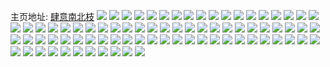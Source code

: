 主页地址: [肆意南北枝](https://weibo.com/u/5655836834) 
![](https://wx4.sinaimg.cn/mw2000/006aLjwKly1fubsewvu9hj31400qon1j.jpg) 
![](https://wx4.sinaimg.cn/mw2000/006aLjwKly1fubsf0wlz7j334022ohdz.jpg) 
![](https://wx4.sinaimg.cn/mw2000/006aLjwKly1fubsexlkloj30qo140djw.jpg) 
![](https://wx4.sinaimg.cn/mw2000/006aLjwKly1fubseyhhcfj31400qon18.jpg) 
![](https://wx4.sinaimg.cn/mw2000/006aLjwKly1fubsey0x9sj31400qon22.jpg) 
![](https://wx4.sinaimg.cn/mw2000/006aLjwKly1fubshjhwxij31400qown9.jpg) 
![](https://wx4.sinaimg.cn/mw2000/006aLjwKly1ftr4h51w30j31n22ds4qv.jpg) 
![](https://wx4.sinaimg.cn/mw2000/006aLjwKly1ftr4h6z6v7j31sg2dskjl.jpg) 
![](https://wx4.sinaimg.cn/mw2000/006aLjwKly1ftr4h7lxjpj30qo0qo10l.jpg) 
![](https://wx4.sinaimg.cn/mw2000/006aLjwKly1ftr4hbmh5uj32ds1sghe0.jpg) 
![](https://wx4.sinaimg.cn/mw2000/006aLjwKly1ft8m5prwyuj30zk1bfwxa.jpg) 
![](https://wx4.sinaimg.cn/mw2000/006aLjwKly1ft8m5r1260j30n00n0751.jpg) 
![](https://wx4.sinaimg.cn/mw2000/006aLjwKly1ft9rmef6a9j31hd0zk4qp.jpg) 
![](https://wx4.sinaimg.cn/mw2000/006aLjwKly1ft9ri2h3bsj31yj2xsnpf.jpg) 
![](https://wx4.sinaimg.cn/mw2000/006aLjwKly1ft9rfbmdhqj30sg0sgjty.jpg) 
![](https://wx4.sinaimg.cn/mw2000/006aLjwKly1ft9rtpid9hj31400qotet.jpg) 
![](https://wx4.sinaimg.cn/mw2000/006aLjwKgy1fsejd358elj31hc1z4e84.jpg) 
![](https://wx4.sinaimg.cn/mw2000/006aLjwKgy1fseje0ng5dj31hc1z4npd.jpg) 
![](https://wx4.sinaimg.cn/mw2000/006aLjwKgy1fsejd5ctp0j31hc1z4npd.jpg) 
![](https://wx4.sinaimg.cn/mw2000/006aLjwKgy1fsejdc88tdj31hc1hcu0x.jpg) 
![](https://wx4.sinaimg.cn/mw2000/006aLjwKgy1fsejszllz7j31hc1z47pj.jpg) 
![](https://wx4.sinaimg.cn/mw2000/006aLjwKgy1fsejcx8vc5j31hc1z4qv6.jpg) 
![](https://wx4.sinaimg.cn/mw2000/006aLjwKgy1fsekeobq52j31hc1z4b2d.jpg) 
![](https://wx4.sinaimg.cn/mw2000/006aLjwKgy1fsejdquhrjj31hc1z4u11.jpg) 
![](https://wx4.sinaimg.cn/mw2000/006aLjwKgy1fsejdj6hrqj31hc1z44qs.jpg) 
![](https://wx4.sinaimg.cn/mw2000/006aLjwKly1fs9wz7bf6mj31og2iob2a.jpg) 
![](https://wx4.sinaimg.cn/mw2000/006aLjwKly1fs9wz65dqyj32io1oghdt.jpg) 
![](https://wx4.sinaimg.cn/mw2000/006aLjwKly1fs9x1s0s5lj33tk2m3kjs.jpg) 
![](https://wx4.sinaimg.cn/mw2000/006aLjwKly1fs9wz9b1xxj31o82io7wi.jpg) 
![](https://wx4.sinaimg.cn/mw2000/006aLjwKgy1fs7o9lbsmlj31sg1sgqv9.jpg) 
![](https://wx4.sinaimg.cn/mw2000/006aLjwKgy1fs7olyol7fj31sg2ds1l3.jpg) 
![](https://wx4.sinaimg.cn/mw2000/006aLjwKgy1fs7o9tknhyj31sg1sgb2e.jpg) 
![](https://wx4.sinaimg.cn/mw2000/006aLjwKgy1fs7oe6i5cfj32c02c01l2.jpg) 
![](https://wx4.sinaimg.cn/mw2000/006aLjwKgy1fs7oart8nyj32c12c0u14.jpg) 
![](https://wx4.sinaimg.cn/mw2000/006aLjwKgy1fs7oaeiknkj33402c0kjt.jpg) 
![](https://wx4.sinaimg.cn/mw2000/006aLjwKgy1fs61tty6wxj31sg1sg7wm.jpg) 
![](https://wx4.sinaimg.cn/mw2000/006aLjwKly1fr4bnx9iyaj31hc1e6b29.jpg) 
![](https://wx4.sinaimg.cn/mw2000/006aLjwKly1fr4bnyuzrdj31hc1r1hdt.jpg) 
![](https://wx4.sinaimg.cn/mw2000/006aLjwKly1fr4bnvpm2aj32c0340npf.jpg) 
![](https://wx4.sinaimg.cn/mw2000/006aLjwKly1fr4bvdu2a6j31sg2dsx6s.jpg) 
![](https://wx4.sinaimg.cn/mw2000/006aLjwKly1fqw89gaea5j31hc1z47wi.jpg) 
![](https://wx4.sinaimg.cn/mw2000/006aLjwKly1fqw3c9v8htj31hc1z4u0x.jpg) 
![](https://wx4.sinaimg.cn/mw2000/006aLjwKly1fqw3di2zgaj31hc1z4b2a.jpg) 
![](https://wx4.sinaimg.cn/mw2000/006aLjwKly1fqw3g20pdnj31hc1z4qv5.jpg) 
![](https://wx4.sinaimg.cn/mw2000/006aLjwKly1fqw3c4cna7j31hc1z4u0x.jpg) 
![](https://wx4.sinaimg.cn/mw2000/006aLjwKly1fqw3e0sd79j31ho1zk1ky.jpg) 
![](https://wx4.sinaimg.cn/mw2000/006aLjwKly1fqw3dppkkzj32ds1sg4qv.jpg) 
![](https://wx4.sinaimg.cn/mw2000/006aLjwKly1fqw3b92r1kj30qo0zk10v.jpg) 
![](https://wx4.sinaimg.cn/mw2000/006aLjwKly1fqw3dwxtwej31sg2dshdz.jpg) 
![](https://wx4.sinaimg.cn/mw2000/006aLjwKly1fqh91uu581j31ho1zk7wh.jpg) 
![](https://wx4.sinaimg.cn/mw2000/006aLjwKly1fqh94mz8tcj31w02ioqv5.jpg) 
![](https://wx4.sinaimg.cn/mw2000/006aLjwKly1fteel9nrfvj30u0140ai6.jpg) 
![](https://wx4.sinaimg.cn/mw2000/006aLjwKly1fqh91t3g1gj31sg2dsnpd.jpg) 
![](https://wx4.sinaimg.cn/mw2000/006aLjwKly1fqh928mdyoj30k00k4jt0.jpg) 
![](https://wx4.sinaimg.cn/mw2000/006aLjwKly1fqh927ulgfj32c02c0x6r.jpg) 
![](https://wx4.sinaimg.cn/mw2000/006aLjwKly1fqdpr86il0j31w02iob2b.jpg) 
![](https://wx4.sinaimg.cn/mw2000/006aLjwKly1fqdprb8jnzj32c02c0x6q.jpg) 
![](https://wx4.sinaimg.cn/mw2000/006aLjwKly1fqdprdmkyvj30qo0qodt3.jpg) 
![](https://wx4.sinaimg.cn/mw2000/006aLjwKly1fqi972cf3zj31w02iob2b.jpg) 
![](https://wx4.sinaimg.cn/mw2000/006aLjwKly1fppfojj4g6j31w02iox6s.jpg) 
![](https://wx4.sinaimg.cn/mw2000/006aLjwKly1fppfq2w3t5j31w02io1kz.jpg) 
![](https://wx4.sinaimg.cn/mw2000/006aLjwKly1fpsin5byjhj31w02io7wj.jpg) 
![](https://wx4.sinaimg.cn/mw2000/006aLjwKly1fppfv62eqwj32io1w01kz.jpg) 
![](https://wx4.sinaimg.cn/mw2000/006aLjwKly1fppfolvx58j30ku2iahdv.jpg) 
![](https://wx4.sinaimg.cn/mw2000/006aLjwKly1fppfotxz1lj32io1w01kz.jpg) 
![](https://wx4.sinaimg.cn/mw2000/006aLjwKly1fpsilshlxmj30qo0zk7a2.jpg) 
![](https://wx4.sinaimg.cn/mw2000/006aLjwKly1fppgfa332sj31sg2ds1ky.jpg) 
![](https://wx4.sinaimg.cn/mw2000/006aLjwKly1fppgfa332sj31sg2ds1ky.jpg) 
![](https://wx4.sinaimg.cn/mw2000/006aLjwKly1fppgbw32u8j30ku3a31l0.jpg) 
![](https://wx4.sinaimg.cn/mw2000/006aLjwKgy1fpocaz0mw1j30qo0zkafo.jpg) 
![](https://wx4.sinaimg.cn/mw2000/006aLjwKgy1fpocb3167tj32c02c0u12.jpg) 
![](https://wx4.sinaimg.cn/mw2000/006aLjwKgy1fpocb9b62fj31sg2dskjq.jpg) 
![](https://wx4.sinaimg.cn/mw2000/006aLjwKly1fpsir3qpaqj32c02c01l1.jpg) 
![](https://wx4.sinaimg.cn/mw2000/006aLjwKgy1fpocbgiaq6j32c03401ky.jpg) 
![](https://wx4.sinaimg.cn/mw2000/006aLjwKly1fqxvag523xj32c02c0b2e.jpg) 
![](https://wx4.sinaimg.cn/mw2000/006aLjwKgy1fpocb0lb3gj32io1w0e82.jpg) 
![](https://wx4.sinaimg.cn/mw2000/006aLjwKly1fqxv9xmbucj32ds1sghdx.jpg) 
![](https://wx4.sinaimg.cn/mw2000/006aLjwKly1fpsipdvld5j32io1w0qv6.jpg) 
![](https://wx4.sinaimg.cn/mw2000/006aLjwKly1fp2eu8ga96j31400qogub.jpg) 
